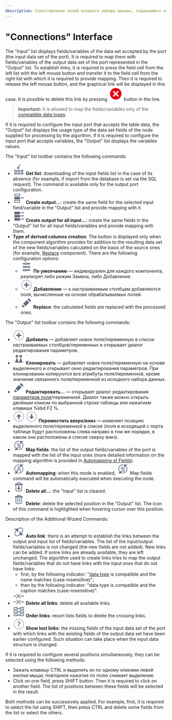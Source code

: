 ```yaml
---
description: Сопоставление полей входного набора данных, подаваемого на обработку алгоритмом узла Loginom, и выходного набора данных. Установка связи между полями. Список входных и выходных полей в мастере настройки сопоставления полей. Команды мастера настройки сопоставления полей. Одновременная настройка нескольких полей.
---
```

# "Connections" Interface

The "Input" list displays fields/variables of the data set accepted by the port (the input data set of the port). It is required to map them with fields/variables of the output data set of the port represented in the "Output" list. To establish links, it is required to press the field cell from the left list with the left mouse button and transfer it to the field cell from the right list with which it is required to provide mapping. Then it is required to release the left mouse button, and the graphical link will be displayed in this case. It is possible to delete this link by pressing ![](./../../images/icons/link-grid/remove-link_hover.svg) button in the line.

> **Important:** It is allowed to map the fields/variables only of the [compatible data types](./../../data/compatibility.md).

If it is required to configure the input port that accepts the table data, the "Output" list displays the usage type of the data set fields of the node supplied for processing by the algorithm. If it is required to configure the input port that accepts variables, the "Output" list displays the variables values.

The "Input" list toolbar contains the following commands:

* ![](./../../images/icons/common/toolbar-controls/get-column-list_default.svg) **Get list**: downloading of the input fields list in the case of its absence (for example, if import from the database is set via the SQL request). The command is available only for the output port configuration.
* ![](./../../images/icons/common/toolbar-controls/create-out-column_default.svg) **Create output...**: create the same field for the selected input field/variable in the "Output" list and provide mapping with it.
* ![](./../../images/icons/common/toolbar-controls/create-out-columns_default.svg) **Create output for all input...**: create the same fields in the "Output" list for all input fields/variables and provide mapping with them.
* **Type of derived columns creation**. The button is displayed only when the component algorithm provides for addition to the resulting data set of the new fields/variables calculated on the basis of the source ones (for example, [Replace](./../../processors/transformation/substitution/README.md) component). There are the following configuration options:
   * ![](./../../images/icons/common/toolbar-controls/tune_default.svg) **По умолчанию** — индивидуален для каждого компонента, реализует либо режим Замена, либо Добавление.
   * ![](./../../images/icons/common/toolbar-controls/plus_default.svg) **Добавление** — к настраиваемым столбцам добавляются поля, вычисленные на основе обрабатываемых полей.
   * ![](./../../images/icons/common/toolbar-controls/edit_default.svg) **Replace**: the calculated fields are replaced with the processed ones.

The "Output" list toolbar contains the following commands:

* ![](./../../images/icons/common/toolbar-controls/plus_default.svg) **Добавить** — добавляет новое поле/переменную в список настраиваемых столбцов/переменных и открывает диалог редактирования параметров.
* ![](./../../images/icons/common/toolbar-controls/clone_default.svg) **Клонировать** — добавляет новое поле/переменную на основе выделенного и открывает окно редактирования параметров. При клонировании копируются все атрибуты поля/переменной, кроме значения связанного поля/переменной из исходного набора данных.
* ![](./../../images/icons/common/toolbar-controls/edit_default.svg) **Редактировать...** — открывает диалог редактирования [параметров поля](./../../data/datasetfieldfeatures.md)/переменной. Диалог также можно открыть двойным кликом по выбранной строке таблицы или нажатием клавиши %kbd F2 %.
* ![](./../../images/icons/common/toolbar-controls/moveup_default.svg) ![](./../../images/icons/common/toolbar-controls/movedown_default.svg) **Переместить вверх/вниз** — изменяет позицию выделенного поля/переменной в списке (поля в исходящей с порта таблице будут расположены слева направо в том же порядке, в каком они расположены в списке сверху вниз).
* ![](./../../images/icons/common/toolbar-controls/sync-columns_default.svg) **Map fields**: the list of the output fields/variables of the port is mapped with the list of the input ones (more detailed information on the mapping algorithm is provided in [Automapping of Fields](./automapping-of-fields.md)).
* ![](./../../images/icons/common/toolbar-controls/auto-sync-columns_default.svg) **Automapping**: when this mode is enabled, ![](./../../images/icons/common/toolbar-controls/sync-columns_default.svg) Map fields command will be automatically executed when executing the node.
* ![](./../../images/icons/common/toolbar-controls/delete-all_default.svg) **Delete all...**: the "Input" list is cleared.
* ![](./../../images/icons/common/toolbar-controls/delete_default.svg) **Delete**: delete the selected position in the "Output" list. The icon of this command is highlighted when hovering cursor over this position.

Description of the Additional Wizard Commands:

* ![](./../../images/icons/common/toolbar-controls/auto-connect_default.svg) **Auto link**: there is an attempt to establish the links between the output and input list of fields/variables. The list of the input/output fields/variables is not changed (the new fields are not added). New links can be added. If some links are already available, they are left unchanged. The algorithm used to create links tries to map the output fields/variables that do not have links with the input ones that do not have links:
   * first, by the following indicator: "[data type](./../../data/compatibility.md) is compatible and the name matches (case-insensitive)";
   * then by the following indicator: "data type is compatible and the caption matches (case-insensitive)".
* ![](./../../images/icons/common/toolbar-controls/remove-all-links_default.svg) **Delete all links**: delete all available links.
* ![](./../../images/icons/common/toolbar-controls/order-links_default.svg) **Order links**: resort lists fields to delete the crossing links.
* ![](./../../images/icons/common/toolbar-controls/help_default.svg) **Show lost links**: the missing fields of the input data set of the port with which links with the existing fields of the output data set have been earlier configured. Such situation can take place when the input data structure is changed.

If it is required to configure several positions simultaneously, they can be selected using the following methods:

* Зажать клавишу CTRL и выделить их по одному кликами левой кнопки мыши; повторное нажатие по полю снимает выделение.
* Click on one field, press SHIFT button. Then it is required to click on another field. The list of positions between these fields will be selected in the result.

Both methods can be successively applied. For example, first, it is required to select the list using SHIFT, then press CTRL and delete some fields from the list or select the others.
